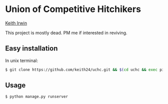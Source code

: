 # Union of Competitive Hitchikers
[Keith Irwin](https://keithirwin.us/)

This project is mostly dead.  PM me if interested in reviving.  

## Easy installation
In unix terminal:
```sh
$ git clone https://github.com/keith24/uchc.git && $(cd uchc && exec pip install -r requirements.txt)
```

## Usage
```sh
$ python manage.py runserver
```
